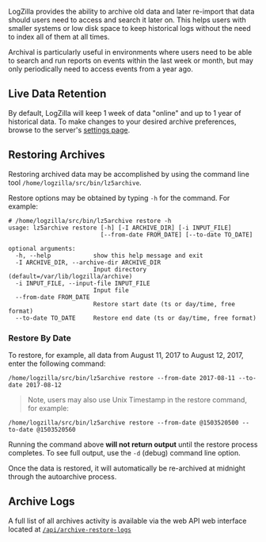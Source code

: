<!-- @@@title:Archive and Restore@@@ -->


LogZilla provides the ability to archive old data and later re-import that data should users need to access and search it later on. This helps users with smaller systems or low disk space to keep historical logs without the need to index all of them at all times.

Archival is particularly useful in environments where users need to be able to search and run reports on events within the last week or month, but may only periodically need to access events from a year ago.

## Live Data Retention
By default, LogZilla will keep 1 week of data "online" and up to 1 year of historical data. To make changes to your desired archive preferences, browse to the server's [settings page](/settings/system/generic).


## Restoring Archives

Restoring archived data may be accomplished by using the command line tool `/home/logzilla/src/bin/lz5archive`.

Restore options may be obtained by typing `-h` for the command. For example:

```
# /home/logzilla/src/bin/lz5archive restore -h
usage: lz5archive restore [-h] [-I ARCHIVE_DIR] [-i INPUT_FILE]
                          [--from-date FROM_DATE] [--to-date TO_DATE]

optional arguments:
  -h, --help            show this help message and exit
  -I ARCHIVE_DIR, --archive-dir ARCHIVE_DIR
                        Input directory (default=/var/lib/logzilla/archive)
  -i INPUT_FILE, --input-file INPUT_FILE
                        Input file
  --from-date FROM_DATE
                        Restore start date (ts or day/time, free format)
  --to-date TO_DATE     Restore end date (ts or day/time, free format)
```

### Restore By Date
To restore, for example, all data from August 11, 2017 to August 12, 2017, enter the following command:

```
/home/logzilla/src/bin/lz5archive restore --from-date 2017-08-11 --to-date 2017-08-12
```
>Note, users may also use Unix Timestamp in the restore command, for example:

```
/home/logzilla/src/bin/lz5archive restore --from-date @1503520500 --to-date @1503520560
```

Running the command above **will not return output** until the restore process completes. To see full output, use the `-d` (debug) command line option.

Once the data is restored, it will automatically be re-archived at midnight through the autoarchive process.

## Archive Logs
A full list of all archives activity is available via the web API web interface located at [`/api/archive-restore-logs`](/api/archive-restore-logs)

